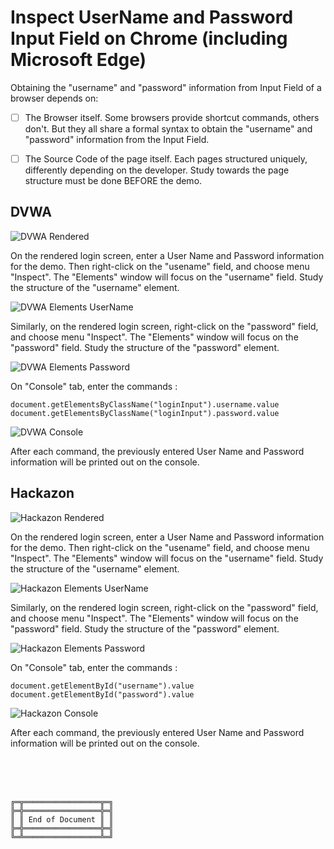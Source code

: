 # Inspect UserName and Password Input Field on Chrome (including Microsoft Edge)

Obtaining the "username" and "password" information from Input Field of a browser depends on:
- [ ] The Browser itself. Some browsers provide shortcut commands, others don't. But they all share a formal syntax to obtain the "username" and "password" information from the Input Field.
- [ ] The Source Code of the page itself. Each pages structured uniquely, differently depending on the developer. Study towards the page structure must be done BEFORE the demo.



## DVWA

![DVWA Rendered](DVWA_Rendered.png)

On the rendered login screen, enter a User Name and Password information for the demo. Then right-click on the "usename" field, and choose menu "Inspect". The "Elements" window will focus on the "username" field. Study the structure of the "username" element.

![DVWA Elements UserName](DVWA_Elements_UserName.png)

Similarly, on the rendered login screen, right-click on the "password" field, and choose menu "Inspect". The "Elements" window will focus on the "password" field. Study the structure of the "password" element.

![DVWA Elements Password](DVWA_Elements_Password.png)

On "Console" tab, enter the commands :

```
document.getElementsByClassName("loginInput").username.value
document.getElementsByClassName("loginInput").password.value
```

![DVWA Console](DVWA_Console.png)

After each command, the previously entered User Name and Password information will be printed out on the console.



## Hackazon

![Hackazon Rendered](Hackazon_Rendered.png)

On the rendered login screen, enter a User Name and Password information for the demo. Then right-click on the "usename" field, and choose menu "Inspect". The "Elements" window will focus on the "username" field. Study the structure of the "username" element.

![Hackazon Elements UserName](Hackazon_Elements_UserName.png)

Similarly, on the rendered login screen, right-click on the "password" field, and choose menu "Inspect". The "Elements" window will focus on the "password" field. Study the structure of the "password" element.

![Hackazon Elements Password](Hackazon_Elements_Password.png)

On "Console" tab, enter the commands :

```
document.getElementById("username").value
document.getElementById("password").value
```

![Hackazon Console](Hackazon_Console.png)

After each command, the previously entered User Name and Password information will be printed out on the console.



<br><br><br>
```
╔═╦═════════════════╦═╗
╠═╬═════════════════╬═╣
║ ║ End of Document ║ ║
╠═╬═════════════════╬═╣
╚═╩═════════════════╩═╝
```
<br><br><br>



